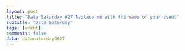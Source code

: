 ```yaml
---
layout: post
title: "Data Saturday #27 Replace me with the name of your event"
subtitle: "Data Saturday"
tags: [event]
comments: false
data: datasaturday0027
---
```

